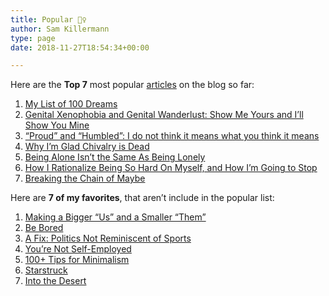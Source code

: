 ```yaml
---
title: Popular 💁‍♀️
author: Sam Killermann
type: page
date: 2018-11-27T18:54:34+00:00

---
```

Here are the **Top 7** most popular [articles][1] on the blog so far:

  1. [My List of 100 Dreams][2]
  2. [Genital Xenophobia and Genital Wanderlust: Show Me Yours and I’ll Show You Mine][3]
  3. [&#8220;Proud&#8221; and &#8220;Humbled&#8221;: I do not think it means what you think it means][4]
  4. [Why I&#8217;m Glad Chivalry is Dead][5]
  5. [Being Alone Isn&#8217;t the Same As Being Lonely][6]
  6. [How I Rationalize Being So Hard On Myself, and How I&#8217;m Going to Stop][7]
  7. [Breaking the Chain of Maybe][8]

Here are **7 of my favorites**, that aren&#8217;t include in the popular list:

  1. [Making a Bigger “Us” and a Smaller “Them”][9]
  2. [Be Bored][10]
  3. [A Fix: Politics Not Reminiscent of Sports][11]
  4. [You&#8217;re Not Self-Employed﻿][12]
  5. [100+ Tips for Minimalism][13]
  6. [Starstruck][14]
  7. [Into the Desert][15]

 [1]: /articles/
 [2]: /my-list-of-100-dreams/
 [3]: /genital-xenophobia-vs-genital-wanderlust/
 [4]: /proud-humbled-misunderstanding/
 [5]: /im-glad-chivalry-is-dead/
 [6]: /alone-not-lonely/
 [7]: /stop-being-harder-on-self/
 [8]: /maybes/
 [9]: /us-vs-them/
 [10]: /be-bored/
 [11]: /politics-not-as-sports/
 [12]: /self-employed/
 [13]: /minimalism-tips/
 [14]: /starstruck/
 [15]: /into-the-desert/